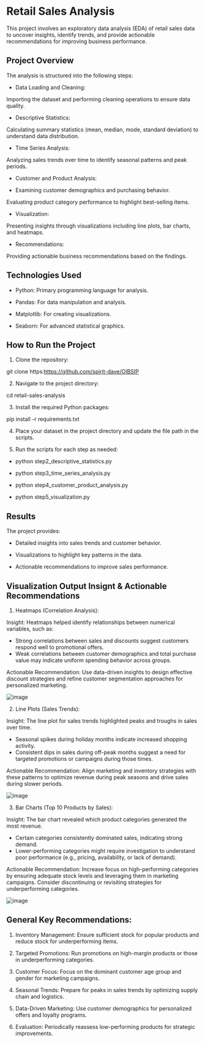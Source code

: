 # Retail Sales Analysis

This project involves an exploratory data analysis (EDA) of retail sales data to uncover insights, identify trends, and provide actionable recommendations for improving business performance.

## Project Overview

The analysis is structured into the following steps:

- Data Loading and Cleaning:

Importing the dataset and performing cleaning operations to ensure data quality.

- Descriptive Statistics:

Calculating summary statistics (mean, median, mode, standard deviation) to understand data distribution.

- Time Series Analysis:

Analyzing sales trends over time to identify seasonal patterns and peak periods.

- Customer and Product Analysis:

- Examining customer demographics and purchasing behavior.

Evaluating product category performance to highlight best-selling items.

- Visualization:

Presenting insights through visualizations including line plots, bar charts, and heatmaps.

- Recommendations:

Providing actionable business recommendations based on the findings.

## Technologies Used

- Python: Primary programming language for analysis.

- Pandas: For data manipulation and analysis.

- Matplotlib: For creating visualizations.

- Seaborn: For advanced statistical graphics.

## How to Run the Project

1. Clone the repository:

git clone https:https://github.com/spirit-dave/OIBSIP

2. Navigate to the project directory:

cd retail-sales-analysis

3. Install the required Python packages:

pip install -r requirements.txt

4. Place your dataset in the project directory and update the file path in the scripts.

5. Run the scripts for each step as needed:
  
- python step2_descriptive_statistics.py

- python step3_time_series_analysis.py

- python step4_customer_product_analysis.py

- python step5_visualization.py

## Results

The project provides:

- Detailed insights into sales trends and customer behavior.

- Visualizations to highlight key patterns in the data.

- Actionable recommendations to improve sales performance.

## Visualization Output Insignt & Actionable Recommendations

1. Heatmaps (Correlation Analysis):

Insight: Heatmaps helped identify relationships between numerical variables, such as:
- Strong correlations between sales and discounts suggest customers respond well to promotional offers.
- Weak correlations between customer demographics and total purchase value may indicate uniform spending behavior across groups.

Actionable Recommendation: Use data-driven insights to design effective discount strategies and refine customer segmentation approaches for personalized marketing.

![image](https://github.com/user-attachments/assets/628289b8-b92e-4de2-855b-ee7f526e7f48)

2. Line Plots (Sales Trends):

Insight: The line plot for sales trends highlighted peaks and troughs in sales over time. 
- Seasonal spikes during holiday months indicate increased shopping activity.
- Consistent dips in sales during off-peak months suggest a need for targeted promotions or campaigns during those times.

Actionable Recommendation: Align marketing and inventory strategies with these patterns to optimize revenue during peak seasons and drive sales during slower periods.

![image](https://github.com/user-attachments/assets/54546c37-8c7d-481b-88c9-350962559257)

3. Bar Charts (Top 10 Products by Sales):

Insight: The bar chart revealed which product categories generated the most revenue.
- Certain categories consistently dominated sales, indicating strong demand.
- Lower-performing categories might require investigation to understand poor performance (e.g., pricing, availability, or lack of demand).

Actionable Recommendation: Increase focus on high-performing categories by ensuring adequate stock levels and leveraging them in marketing campaigns. Consider discontinuing or revisiting strategies for underperforming categories.

![image](https://github.com/user-attachments/assets/691e61b6-0d75-4ba2-830a-002c2505e82b)

## General Key Recommendations:

1.	Inventory Management: Ensure sufficient stock for popular products and reduce stock for underperforming items.

2.	Targeted Promotions: Run promotions on high-margin products or those in underperforming categories.

3.	Customer Focus: Focus on the dominant customer age group and gender for marketing campaigns.

4.	Seasonal Trends: Prepare for peaks in sales trends by optimizing supply chain and logistics.

5.	Data-Driven Marketing: Use customer demographics for personalized offers and loyalty programs.

6.	Evaluation: Periodically reassess low-performing products for strategic improvements.


